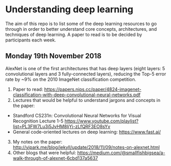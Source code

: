 # Understanding deep learning
The aim of this repo is to list some of the deep learning resources to go through in order to better understand core concepts, architectures, and techniques of deep learning. A paper to read is to be decided by participants each week. 

## Monday 19th November 2018
AlexNet is one of the first architectures that has deep layers (eight layers: 5 convolutional layers and 3 fully-connected layers), reducing the Top-5 error rate by ~9% on the 2010 ImageNet classification competition.

1. Paper to read: https://papers.nips.cc/paper/4824-imagenet-classification-with-deep-convolutional-neural-networks.pdf
2. Lectures that would be helpful to understand jargons and concepts in the paper: 
  * Standford CS231n: Convolutional Neural Networks for Visual Recognition Lecture 1-5 https://www.youtube.com/playlist?list=PL3FW7Lu3i5JvHM8ljYj-zLfQRF3EO8sYv
  * General code-oriented lectures on deep learning: https://www.fast.ai/
3. My notes on the paper: http://yjpark.me/blog/jekyll/update/2018/11/09/notes-on-alexnet.html
4. Other blogs that were helpful: https://medium.com/@smallfishbigsea/a-walk-through-of-alexnet-6cbd137a5637
